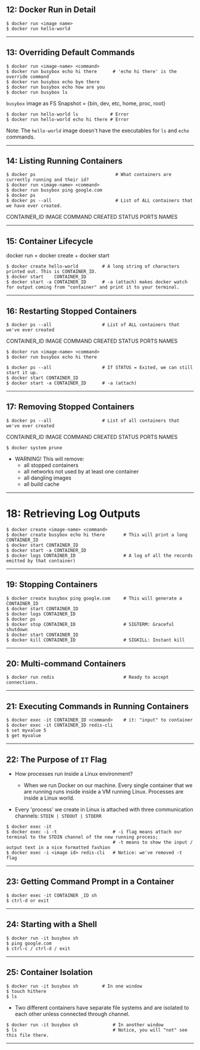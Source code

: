 ## 12: Docker Run in Detail

```
$ docker run <image name>
$ docker run hello-world
```

***

## 13: Overriding Default Commands

```
$ docker run <image-name> <command>
$ docker run busybox echo hi there      # 'echo hi there' is the override command
$ docker run busybox echo bye there
$ docker run busybox echo how are you
$ docker run busybox ls
```

`busybox` image as FS Snapshot = {bin, dev, etc, home, proc, root}

```
$ docker run hello-world ls            # Error
$ docker run hello-world echo hi there # Error
```

Note: The `hello-world` image doesn't have the executables for `ls` and `echo` commands.

***

## 14: Listing Running Containers

```
$ docker ps                              # What containers are currently running and their id?
$ docker run <image-name> <command>
$ docker run busybox ping google.com
$ docker ps
$ docker ps --all                        # List of ALL containers that we have ever created.
```

CONTAINER_ID    IMAGE   COMMAND CREATED STATUS  PORTS   NAMES

***

## 15: Container Lifecycle

docker run = docker create + docker start

```
$ docker create hello-world         # A long string of characters printed out. This is CONTAINER_ID.
$ docker start    CONTAINER_ID
$ docker start -a CONTAINER_ID      # -a (attach) makes docker watch for output coming from "container" and print it to your terminal.
```

***

## 16: Restarting Stopped Containers

```
$ docker ps --all                   # List of ALL containers that we've ever created
```

CONTAINER_ID    IMAGE   COMMAND CREATED STATUS  PORTS   NAMES

```
$ docker run <image-name> <command>
$ docker run busybox echo hi there
```

```
$ docker ps --all                   # If STATUS = Exited, we can still start it up.
$ docker start CONTAINER_ID
$ docker start -a CONTAINER_ID      # -a (attach)
```

***

## 17: Removing Stopped Containers

```
$ docker ps --all			        # List of all containers that we've ever created
```

CONTAINER_ID    IMAGE   COMMAND CREATED STATUS  PORTS   NAMES

```
$ docker system prune
```

* WARNING! This will remove:
  - all stopped containers
  - all networks not used by at least one container
  - all dangling images
  - all build cache

***

# 18: Retrieving Log Outputs

```
$ docker create <image-name> <command>
$ docker create busybox echo hi there       # This will print a long CONTAINER_ID
$ docker start CONTAINER_ID
$ docker start -a CONTAINER_ID
$ docker logs CONTAINER_ID                  # A log of all the records emitted by that container)
```

***

## 19: Stopping Containers

```
$ docker create busybox ping google.com 	# This will generate a CONTAINER_ID
$ docker start CONTAINER_ID
$ docker logs CONTAINER_ID
$ docker ps
$ docker stop CONTAINER_ID                  # SIGTERM: Graceful shutdown
$ docker start CONTAINER_ID
$ docker kill CONTAINER_ID                  # SIGKILL: Instant kill
```

***

## 20: Multi-command Containers

```
$ docker run redis                          # Ready to accept connections. 
```

***

## 21: Executing Commands in Running Containers

```
$ docker exec -it CONTAINER_ID <command>    # it: "input" to container
$ docker exec -it CONTAINER_ID redis-cli
$ set myvalue 5
$ get myvalue
```

***

## 22: The Purpose of `IT` Flag

* How processes run inside a Linux environment? 
  - When we run Docker on our machine. Every single container that we are running runs inside inside a VM running Linux. Processes are inside a Linux world.

* Every 'process' we create in Linux is attached with three communication channels: `STDIN | STDOUT | STDERR`

```
$ docker exec -it 
$ docker exec -i -t                     # -i flag means attach our terminal to the STDIN channel of the new running process; 
		                                # -t means to show the input / output text in a nice formatted fashion
$ docker exec -i <image id> redis-cli   # Notice: we've removed -t flag
```

***

## 23: Getting Command Prompt in a Container

```
$ docker exec -it CONTAINER _ID sh
$ ctrl-d or exit
```

***

## 24: Starting with a Shell

```
$ docker run -it busybox sh
$ ping google.com
$ ctrl-c / ctrl-d / exit
```

***

## 25: Container Isolation

```
$ docker run -it busybox sh         # In one window
$ touch hithere
$ ls
```

* Two different containers have separate file systems and are isolated to each other unless connected through channel.

```
$ docker run -it busybox sh             # In another window
$ ls                                    # Notice, you will "not" see this file there.
```

***
